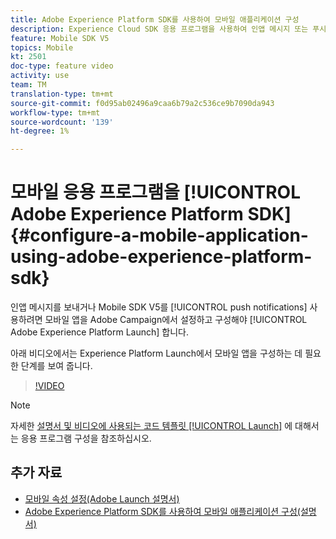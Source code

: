 ```yaml
---
title: Adobe Experience Platform SDK를 사용하여 모바일 애플리케이션 구성
description: Experience Cloud SDK 응용 프로그램을 사용하여 인앱 메시지 또는 푸시 알림을 전송하려면, 모바일 앱이 Adobe Experience Platform 실행 시 설정되어야 하며 Adobe Campaign에서 구성되어야 합니다
feature: Mobile SDK V5
topics: Mobile
kt: 2501
doc-type: feature video
activity: use
team: TM
translation-type: tm+mt
source-git-commit: f0d95ab02496a9caa6b79a2c536ce9b7090da943
workflow-type: tm+mt
source-wordcount: '139'
ht-degree: 1%

---
```



# 모바일 응용 프로그램을 [!UICONTROL Adobe Experience Platform SDK] {#configure-a-mobile-application-using-adobe-experience-platform-sdk}

인앱 메시지를 보내거나 Mobile SDK V5를 [!UICONTROL push notifications] 사용하려면 모바일 앱을 Adobe Campaign에서 설정하고 구성해야 [!UICONTROL Adobe Experience Platform Launch] 합니다.

아래 비디오에서는 Experience Platform Launch에서 모바일 앱을 구성하는 데 필요한 단계를 보여 줍니다.

>[!VIDEO](https://video.tv.adobe.com/v/26224?quality=12)

>[!NOTE]
>자세한 [설명서 및 비디오에 사용되는 코드 템플릿 [!UICONTROL Launch]](https://helpx.adobe.com/campaign/kb/configuring-app-sdk.html#ConfiguringyourapplicationinLaunch) 에 대해서는 응용 프로그램 구성을 참조하십시오.

## 추가 자료

* [모바일 속성 설정(Adobe Launch 설명서)](https://aep-sdks.gitbook.io/docs/getting-started/create-a-mobile-property)
* [Adobe Experience Platform SDK를 사용하여 모바일 애플리케이션 구성(설명서)](https://helpx.adobe.com/campaign/kb/configuring-app-sdk.html)
